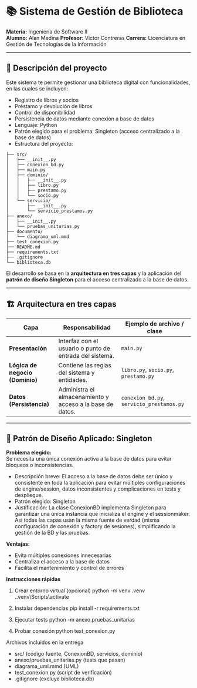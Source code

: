 # 📚 Sistema de Gestión de Biblioteca  
**Materia:** Ingeniería de Software II  
**Alumno:** Alan Medina
**Profesor:** Victor Contreras
**Carrera:** Licenciatura en Gestión de Tecnologías de la Información  

---

## 🧩 Descripción del proyecto

Este sistema te permite gestionar una biblioteca digital con funcionalidades, en las cuales se incluyen:
- Registro de libros y socios  
- Préstamo y devolución de libros  
- Control de disponibilidad  
- Persistencia de datos mediante conexión a base de datos
- Lenguaje: Python
- Patrón elegido para el problema: Singleton (acceso centralizado a la base de datos)
- Estructura del proyecto:
```IS2-Medina_Alan.C12/
├── src/
│   ├── __init__.py
│   ├── conexion_bd.py
│   ├── main.py
│   ├── dominio/
│   │   ├── __init__.py
│   │   ├── libro.py
│   │   ├── prestamo.py
│   │   └── socio.py
│   └── servicio/
│       ├── __init__.py
│       └── servicio_prestamos.py
├── anexo/
│   ├── __init__.py
│   └── pruebas_unitarias.py
├── documento/
│   └── diagrama_uml.mmd
├── test_conexion.py
├── README.md
├── requirements.txt
├── .gitignore
└── biblioteca.db
```


El desarrollo se basa en la **arquitectura en tres capas** y la aplicación del **patrón de diseño Singleton** para el acceso centralizado a la base de datos.

---

## 🏗️ Arquitectura en tres capas

| **Capa** | **Responsabilidad** | **Ejemplo de archivo / clase** |
|-----------|---------------------|--------------------------------|
| **Presentación** | Interfaz con el usuario o punto de entrada del sistema. | `main.py` |
| **Lógica de negocio (Dominio)** | Contiene las reglas del sistema y entidades. | `libro.py`, `socio.py`, `prestamo.py` |
| **Datos (Persistencia)** | Administra el almacenamiento y acceso a la base de datos. | `conexion_bd.py`, `servicio_prestamos.py` |

---

## 🧠 Patrón de Diseño Aplicado: Singleton

**Problema elegido:**  
Se necesita una única conexión activa a la base de datos para evitar bloqueos o inconsistencias.
- Descripción breve:
  El acceso a la base de datos debe ser único y consistente en toda la aplicación para evitar múltiples configuraciones de engine/session, datos inconsistentes y complicaciones en tests y despliegue.
- Patrón elegido: Singleton
- Justificación:
  La clase ConexionBD implementa Singleton para garantizar una única instancia que inicializa el engine y el sessionmaker. Así todas las capas usan la misma fuente de verdad (misma configuración de conexión y factory de sesiones), simplificando la gestión de la BD y las pruebas.

**Ventajas:**  
- Evita múltiples conexiones innecesarias  
- Centraliza el acceso a la base de datos  
- Facilita el mantenimiento y control de errores  

**Instrucciones rápidas**
1. Crear entorno virtual (opcional)
   python -m venv .venv
   .\.venv\Scripts\activate

2. Instalar dependencias
   pip install -r requirements.txt

3. Ejecutar tests
   python -m anexo.pruebas_unitarias

4. Probar conexión
   python test_conexion.py

Archivos incluidos en la entrega
- src/ (código fuente, ConexionBD, servicios, dominio)
- anexo/pruebas_unitarias.py (tests que pasan)
- diagrama_uml.mmd (UML)
- test_conexion.py (script de verificación)
- .gitignore (excluye biblioteca.db)


